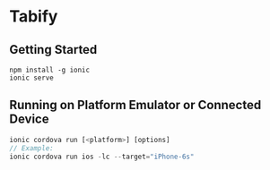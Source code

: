# Tabify

## Getting Started
```
npm install -g ionic
ionic serve
```

## Running on Platform Emulator or Connected Device
```js
ionic cordova run [<platform>] [options]
// Example:
ionic cordova run ios -lc --target="iPhone-6s"
```
